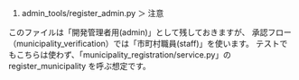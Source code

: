 1. admin_tools/register_admin.py
＞ 注意

このファイルは「開発管理者用(admin)」として残しておきますが、
承認フロー（municipality_verification）では「市町村職員(staff)」を使います。
テストでもこちらは使わず、「municipality_registration/service.py」の register_municipality を呼ぶ想定です。